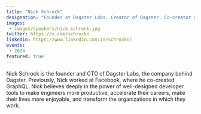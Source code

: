 ```yaml
---
title: "Nick Schrock"
designation: "Founder at Dagster Labs. Creator of Dagster. Co-creator of GraphQL"
images:
 - images/speakers/nick-schrock.jpg
twitter: https://x.com/schrockn
linkedin: https://www.linkedin.com/in/schrockn/
events:
 - 2024
featured: true
---
```


Nick Schrock is the founder and CTO of Dagster Labs, the company behind Dagster. Previously, Nick worked at Facebook, where he co-created GraphQL. Nick believes deeply in the power of well-designed developer tools to make engineers more productive, accelerate their careers, make their lives more enjoyable, and transform the organizations in which they work.
